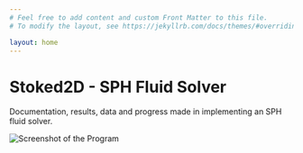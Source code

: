 ```yaml
---
# Feel free to add content and custom Front Matter to this file.
# To modify the layout, see https://jekyllrb.com/docs/themes/#overriding-theme-defaults

layout: home
---
```

# Stoked2D - SPH Fluid Solver

Documentation, results, data and progress made in implementing an SPH fluid solver.


  ![Screenshot of the Program](/assets/screenshot.png)
